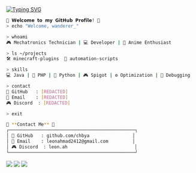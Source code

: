 <a href="https://git.io/typing-svg">
  <img src="https://readme-typing-svg.demolab.com?font=Mochiy+Pop+One&size=25&pause=1000&color=E91E63&center=true&width=500&height=70&lines=ようこそ+私の+GitHub+プロフィール+へ！;お楽しみください+٩(◕‿◕｡)۶;ここに+いる+のは+なぜ？;私を+傷つけないで+ください+;そんな風に+私を+見ないで+;私は+変じゃない...+あなたは+変です+;お願いだから+去って+ください+;もう+帰る+時間です" alt="Typing SVG" />
</a>

```bash
🌸 𝗪𝗲𝗹𝗰𝗼𝗺𝗲 𝘁𝗼 𝗺𝘆 𝗚𝗶𝘁𝗛𝘂𝗯 𝗣𝗿𝗼𝗳𝗶𝗹𝗲! 🌸
> echo "Welcome, wanderer_"

> whoami
🎮 Mechatronics Technician | 💻 Developer | 🌸 Anime Enthusiast

> ls ~/projects
🛠️ minecraft-plugins  🤖 automation-scripts

> skills
💻 Java | 🐘 PHP | 🐍 Python | 🎮 Spigot | ⚙️ Optimization | 🐛 Debugging

> contact
📂 GitHub   : [REDACTED]
📧 Email    : [REDACTED]
🎮 Discord  : [REDACTED]

> exit
```

```bash
📁 **Contact Me** 📁
┌───────────────────────────────────────────────┐
│ 🌸 GitHub   : github.com/chbya                │
│ 📧 Email    : leonahmad2412@gmail.com         │
│ 🎮 Discord  : leon.ah                         │
└───────────────────────────────────────────────┘
```

[![](https://img.shields.io/badge/github-0a66c2)](https://github.com/chbya)
[![](https://img.shields.io/badge/email-6364ff)](mailto:leonahmad2412@gmail.com)
[![](https://img.shields.io/badge/discord-ff66ab)](https://discord.com/users/leon.ah)

